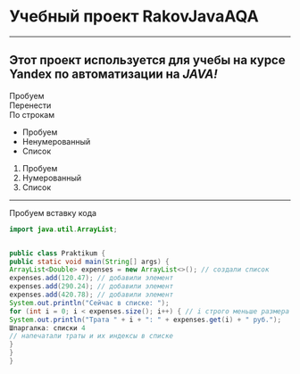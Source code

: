 # Учебный проект RakovJavaAQA
---
## Этот проект используется для учебы на курсе Yandex по автоматизации на *JAVA!*


Пробуем  
Перенести <br>
По строкам

- Пробуем
- Ненумерованный
- Список

1. Пробуем
2. Нумерованный
3. Список
---
Пробуем вставку кода


```JAVA
import java.util.ArrayList;


public class Praktikum {
public static void main(String[] args) {
ArrayList<Double> expenses = new ArrayList<>(); // создали список
expenses.add(120.47); // добавили элемент
expenses.add(290.24); // добавили элемент
expenses.add(420.78); // добавили элемент
System.out.println("Сейчас в списке: ");
for (int i = 0; i < expenses.size(); i++) { // i строго меньше размера списка
System.out.println("Трата " + i + ": " + expenses.get(i) + " руб.");
Шпаргалка: списки 4
// напечатали траты и их индексы в списке
}
}
}

```
